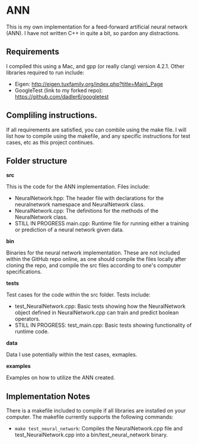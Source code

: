 # ANN
This is my own implementation for a feed-forward artificial neural network (ANN).  I have not written C++ in quite a bit, so pardon any distractions.


## Requirements

I compiled this using a Mac, and gpp (or really clang) version 4.2.1. Other libraries required to run include:

* Eigen: http://eigen.tuxfamily.org/index.php?title=Main\_Page
* GoogleTest (link to my forked repo): https://github.com/dadler6/googletest 

## Compliling instructions.

If all requirements are satisfied, you can combile using the make file.  I will list how to compile using the makefile, and any specific instructions for test cases, etc as this project continues.


## Folder structure

**src**

This is the code for the ANN implementation.  Files include:

* NeuralNetwork.hpp: The header file with declarations for the neuralnetwork namespace and NeuralNetwork class.
* NeuralNetwork.cpp: The definitions for the methods of the NeuralNetwork class.
* STILL IN PROGRESS main.cpp: Runtime file for running either a training or prediction of a neural network given data.

**bin**

Binaries for the neural network implementation.  These are not included within the GitHub repo online, as one should compile the files locally after cloning the repo, and compile the src files according to one's computer specifications.

**tests**

Test cases for the code within the src folder.  Tests include:

* test_NeuralNetwork.cpp: Basic tests showing how the NeuralNetwork object defined in NeuralNetwork.cpp can train and predict boolean operators.
* STILL IN PROGRESS: test_main.cpp: Basic tests showing functionality of runtime code.

**data**

Data I use potentially within the test cases, exmaples.

**examples**

Examples on how to utilize the ANN created.

## Implementation Notes

There is a makefile included to compile if all libraries are installed on your computer.  The makefile currently supports the following commands:

* ```make test_neural_network```: Compiles the NeuralNetwork.cpp file and test_NeuralNetwork.cpp into a bin/test_neural_network binary.
